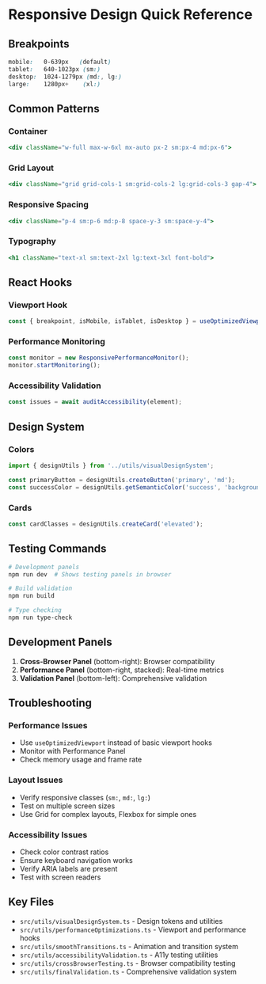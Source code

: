 # Responsive Design Quick Reference

## Breakpoints
```css
mobile:   0-639px   (default)
tablet:   640-1023px (sm:)
desktop:  1024-1279px (md:, lg:)
large:    1280px+    (xl:)
```

## Common Patterns

### Container
```jsx
<div className="w-full max-w-6xl mx-auto px-2 sm:px-4 md:px-6">
```

### Grid Layout
```jsx
<div className="grid grid-cols-1 sm:grid-cols-2 lg:grid-cols-3 gap-4">
```

### Responsive Spacing
```jsx
<div className="p-4 sm:p-6 md:p-8 space-y-3 sm:space-y-4">
```

### Typography
```jsx
<h1 className="text-xl sm:text-2xl lg:text-3xl font-bold">
```

## React Hooks

### Viewport Hook
```typescript
const { breakpoint, isMobile, isTablet, isDesktop } = useOptimizedViewport();
```

### Performance Monitoring
```typescript
const monitor = new ResponsivePerformanceMonitor();
monitor.startMonitoring();
```

### Accessibility Validation
```typescript
const issues = await auditAccessibility(element);
```

## Design System

### Colors
```typescript
import { designUtils } from '../utils/visualDesignSystem';

const primaryButton = designUtils.createButton('primary', 'md');
const successColor = designUtils.getSemanticColor('success', 'background');
```

### Cards
```typescript
const cardClasses = designUtils.createCard('elevated');
```

## Testing Commands

```bash
# Development panels
npm run dev  # Shows testing panels in browser

# Build validation
npm run build

# Type checking
npm run type-check
```

## Development Panels

1. **Cross-Browser Panel** (bottom-right): Browser compatibility
2. **Performance Panel** (bottom-right, stacked): Real-time metrics
3. **Validation Panel** (bottom-left): Comprehensive validation

## Troubleshooting

### Performance Issues
- Use `useOptimizedViewport` instead of basic viewport hooks
- Monitor with Performance Panel
- Check memory usage and frame rate

### Layout Issues
- Verify responsive classes (`sm:`, `md:`, `lg:`)
- Test on multiple screen sizes
- Use Grid for complex layouts, Flexbox for simple ones

### Accessibility Issues
- Check color contrast ratios
- Ensure keyboard navigation works
- Verify ARIA labels are present
- Test with screen readers

## Key Files

- `src/utils/visualDesignSystem.ts` - Design tokens and utilities
- `src/utils/performanceOptimizations.ts` - Viewport and performance hooks
- `src/utils/smoothTransitions.ts` - Animation and transition system
- `src/utils/accessibilityValidation.ts` - A11y testing utilities
- `src/utils/crossBrowserTesting.ts` - Browser compatibility testing
- `src/utils/finalValidation.ts` - Comprehensive validation system